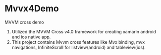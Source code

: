 # Mvvx4Demo
MVVM cross demo

1. Utilized the MVVM Cross v4.0 framework for creating xamarin android and ios native app.
2. This project contains Mvvm cross features like Mvx binding, mvx navigations, InfiniteScroll for listview(android) and tableview(ios). 
 
